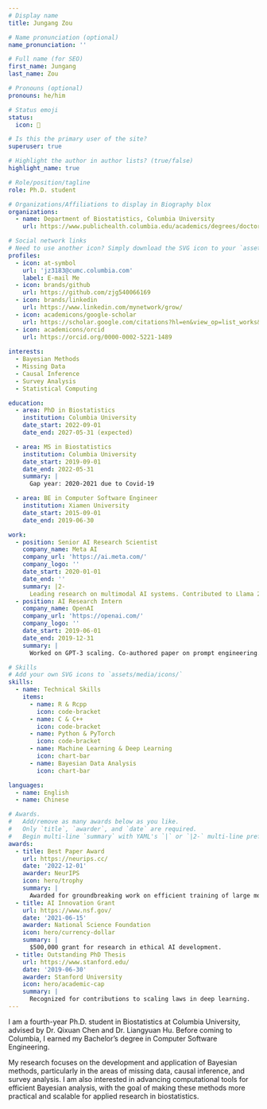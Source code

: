 ```yaml
---
# Display name
title: Jungang Zou

# Name pronunciation (optional)
name_pronunciation: ''

# Full name (for SEO)
first_name: Jungang
last_name: Zou

# Pronouns (optional)
pronouns: he/him

# Status emoji
status:
  icon: 🚀

# Is this the primary user of the site?
superuser: true

# Highlight the author in author lists? (true/false)
highlight_name: true

# Role/position/tagline
role: Ph.D. student

# Organizations/Affiliations to display in Biography blox
organizations:
  - name: Department of Biostatistics, Columbia University
    url: https://www.publichealth.columbia.edu/academics/degrees/doctoral-programs/doctor-philosophy/biostatistics/student-profiles

# Social network links
# Need to use another icon? Simply download the SVG icon to your `assets/media/icons/` folder.
profiles:
  - icon: at-symbol
    url: 'jz3183@cumc.columbia.com'
    label: E-mail Me
  - icon: brands/github
    url: https://github.com/zjg540066169
  - icon: brands/linkedin
    url: https://www.linkedin.com/mynetwork/grow/
  - icon: academicons/google-scholar
    url: https://scholar.google.com/citations?hl=en&view_op=list_works&gmla=AH8HC4yT2BveUW_G_2oAZHHcZDxrrfCIu7gCgMb0nmnOs1_w-EqbmsiU_zpfSmm7Fal5eVbLGEO-_gvm4e91Hw&user=rhESlrQAAAAJ
  - icon: academicons/orcid
    url: https://orcid.org/0000-0002-5221-1489
    
interests:
  - Bayesian Methods
  - Missing Data
  - Causal Inference
  - Survey Analysis
  - Statistical Computing

education:
  - area: PhD in Biostatistics
    institution: Columbia University
    date_start: 2022-09-01
    date_end: 2027-05-31 (expected)

  - area: MS in Biostatistics
    institution: Columbia University
    date_start: 2019-09-01
    date_end: 2022-05-31
    summary: |
      Gap year: 2020-2021 due to Covid-19

  - area: BE in Computer Software Engineer
    institution: Xiamen University
    date_start: 2015-09-01
    date_end: 2019-06-30

work:
  - position: Senior AI Research Scientist
    company_name: Meta AI
    company_url: 'https://ai.meta.com/'
    company_logo: ''
    date_start: 2020-01-01
    date_end: ''
    summary: |2-
      Leading research on multimodal AI systems. Contributed to Llama 2 and other open-source models. 50+ citations in 3 years.
  - position: AI Research Intern
    company_name: OpenAI
    company_url: 'https://openai.com/'
    company_logo: ''
    date_start: 2019-06-01
    date_end: 2019-12-31
    summary: |
      Worked on GPT-3 scaling. Co-authored paper on prompt engineering.

# Skills
# Add your own SVG icons to `assets/media/icons/`
skills:
  - name: Technical Skills
    items:
      - name: R & Rcpp
        icon: code-bracket
      - name: C & C++
        icon: code-bracket
      - name: Python & PyTorch
        icon: code-bracket
      - name: Machine Learning & Deep Learning
        icon: chart-bar
      - name: Bayesian Data Analysis
        icon: chart-bar

languages:
  - name: English
  - name: Chinese

# Awards.
#   Add/remove as many awards below as you like.
#   Only `title`, `awarder`, and `date` are required.
#   Begin multi-line `summary` with YAML's `|` or `|2-` multi-line prefix and indent 2 spaces below.
awards:
  - title: Best Paper Award
    url: https://neurips.cc/
    date: '2022-12-01'
    awarder: NeurIPS
    icon: hero/trophy
    summary: |
      Awarded for groundbreaking work on efficient training of large models.
  - title: AI Innovation Grant
    url: https://www.nsf.gov/
    date: '2021-06-15'
    awarder: National Science Foundation
    icon: hero/currency-dollar
    summary: |
      $500,000 grant for research in ethical AI development.
  - title: Outstanding PhD Thesis
    url: https://www.stanford.edu/
    date: '2019-06-30'
    awarder: Stanford University
    icon: hero/academic-cap
    summary: |
      Recognized for contributions to scaling laws in deep learning.
---
```


I am a fourth-year Ph.D. student in Biostatistics at Columbia University, advised by Dr. Qixuan Chen and Dr. Liangyuan Hu. Before coming to Columbia, I earned my Bachelor’s degree in Computer Software Engineering.

My research focuses on the development and application of Bayesian methods, particularly in the areas of missing data, causal inference, and survey analysis. I am also interested in advancing computational tools for efficient Bayesian analysis, with the goal of making these methods more practical and scalable for applied research in biostatistics.
